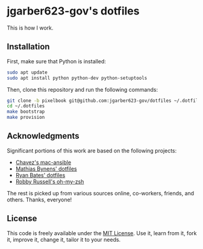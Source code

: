 # jgarber623-gov's dotfiles

This is how I work.

## Installation

First, make sure that Python is installed:

```sh
sudo apt update
sudo apt install python python-dev python-setuptools
```

Then, clone this repository and run the following commands:

```sh
git clone -b pixelbook git@github.com:jgarber623-gov/dotfiles ~/.dotfiles
cd ~/.dotfiles
make bootstrap
make provision
```

## Acknowledgments

Significant portions of this work are based on the following projects:

- [Chavez's mac-ansible](https://github.com/mtchavez/mac-ansible)
- [Mathias Bynens' dotfiles](https://github.com/mathiasbynens/dotfiles)
- [Ryan Bates' dotfiles](https://github.com/ryanb/dotfiles)
- [Robby Russell's oh-my-zsh](https://github.com/robbyrussell/oh-my-zsh)

The rest is picked up from various sources online, co-workers, friends, and others. Thanks, everyone!

## License

This code is freely available under the [MIT License](https://opensource.org/licenses/MIT). Use it, learn from it, fork it, improve it, change it, tailor it to your needs.
